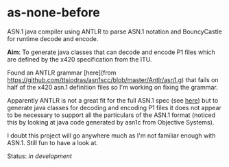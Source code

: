 as-none-before
==============

ASN.1 java compiler using ANTLR to parse ASN.1 notation and BouncyCastle for runtime decode and encode.

**Aim**: To generate java classes that can decode and encode P1 files which are defined by the x420 specification from the ITU.

Found an ANTLR grammar [here](from https://github.com/ttsiodras/asn1scc/blob/master/Antlr/asn1.g) that fails on half of the x420 asn.1 definition files so I'm working on fixing the grammar.

Apparently ANTLR is not a great fit for the full ASN.1 spec (see [here](https://sites.google.com/site/ramaswamyr/article/parsing-asn-1)) but to generate java classes for decoding and encoding P1 files it does not appear to be necessary to support all the particulars of the ASN.1 format (noticed this by looking at java code generated by asn1c from Objective Systems).

I doubt this project will go anywhere much as I'm not familiar enough with ASN.1. Still fun to have a look at.

Status: *in development*
